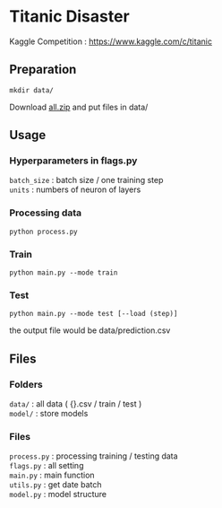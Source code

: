 # Titanic Disaster
Kaggle Competition : https://www.kaggle.com/c/titanic

## Preparation
```
mkdir data/
```
Download [all.zip](https://www.kaggle.com/c/3136/download-all) and put files in data/

## Usage

### Hyperparameters in flags.py
`batch_size` : batch size / one training step  
`units` : numbers of neuron of layers  

### Processing data
```
python process.py
```

### Train
```
python main.py --mode train
```

### Test
```
python main.py --mode test [--load (step)]
```
the output file would be data/prediction.csv

## Files

### Folders
`data/` : all data ( {}.csv / train / test )  
`model/` : store models 

### Files
`process.py` : processing training / testing data  
`flags.py` : all setting  
`main.py` : main function  
`utils.py` : get date batch  
`model.py` : model structure  


